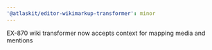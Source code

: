 ```yaml
---
'@atlaskit/editor-wikimarkup-transformer': minor
---
```


EX-870 wiki transformer now accepts context for mapping media and mentions

